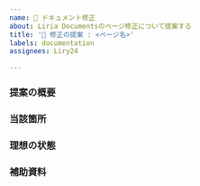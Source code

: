 ```yaml
---
name: 🚧 ドキュメント修正
about: Liria Documentsのページ修正について提案する
title: '🚧 修正の提案 : <ページ名>'
labels: documentation
assignees: Liry24

---
```


### 提案の概要

<!-- 修正について説明を記述してください -->
<!-- 修正が必要な箇所が複数ある場合は、それぞれ個別にissueを作成してください -->

### 当該箇所

<!-- 修正が必要な箇所を記載してください -->

### 理想の状態

<!-- 修正後の内容を記載してください -->

### 補助資料

<!-- 修正に関連する資料やスクリーンショットがありましたら添付してください -->
